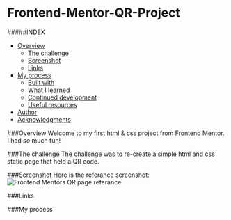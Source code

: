 # Frontend-Mentor-QR-Project
 
#####INDEX
 - [Overview](#overview)
   - [The challenge](#the-challenge)
   - [Screenshot](#screenshot)
   - [Links](#links)
 - [My process](#my-process)
   - [Built with](#built-with)
   - [What I learned](#what-i-learned)
   - [Continued development](#continued-development)
   - [Useful resources](#useful-resources)
 - [Author](#author)
 - [Acknowledgments](#acknowledgments)
 
 ###Overview
 Welcome to my first html & css project from [Frontend Mentor](https://www.frontendmentor.io).
 I had *so* much fun!

 ###The challenge
 The challenge was to re-create a simple html and css static page that held a QR code.

###Screenshot
Here is the referance screenshot:<br>
![Frontend Mentors QR page referance](/preview.jpg "QR-code site preview image")

###Links


###My process


